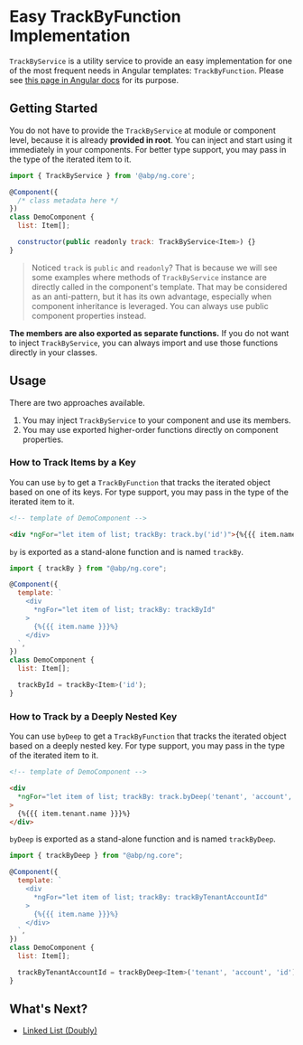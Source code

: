 # Easy TrackByFunction Implementation

`TrackByService` is a utility service to provide an easy implementation for one of the most frequent needs in Angular templates: `TrackByFunction`. Please see [this page in Angular docs](https://angular.io/guide/template-syntax#ngfor-with-trackby) for its purpose.



## Getting Started

You do not have to provide the `TrackByService` at module or component level, because it is already **provided in root**. You can inject and start using it immediately in your components. For better type support, you may pass in the type of the iterated item to it.

```js
import { TrackByService } from '@abp/ng.core';

@Component({
  /* class metadata here */
})
class DemoComponent {
  list: Item[];

  constructor(public readonly track: TrackByService<Item>) {}
}
```



> Noticed `track` is `public` and `readonly`? That is because we will see some examples where methods of `TrackByService` instance are directly called in the component's template. That may be considered as an anti-pattern, but it has its own advantage, especially when component inheritance is leveraged. You can always use public component properties instead.



**The members are also exported as separate functions.** If you do not want to inject `TrackByService`, you can always import and use those functions directly in your classes.



## Usage

There are two approaches available.

1. You may inject `TrackByService` to your component and use its members.
2. You may use exported higher-order functions directly on component properties.



### How to Track Items by a Key

You can use `by` to get a `TrackByFunction` that tracks the iterated object based on one of its keys. For type support, you may pass in the type of the iterated item to it.

```html
<!-- template of DemoComponent -->

<div *ngFor="let item of list; trackBy: track.by('id')">{%{{{ item.name }}}%}</div>
```



`by` is exported as a stand-alone function and is named `trackBy`.

```js
import { trackBy } from "@abp/ng.core";

@Component({
  template: `
    <div
      *ngFor="let item of list; trackBy: trackById"
    >
      {%{{{ item.name }}}%}
    </div>
  `,
})
class DemoComponent {
  list: Item[];

  trackById = trackBy<Item>('id');
}
```



### How to Track by a Deeply Nested Key

You can use `byDeep` to get a `TrackByFunction` that tracks the iterated object based on a deeply nested key. For type support, you may pass in the type of the iterated item to it.

```html
<!-- template of DemoComponent -->

<div
  *ngFor="let item of list; trackBy: track.byDeep('tenant', 'account', 'id')"
>
  {%{{{ item.tenant.name }}}%}
</div>
```



`byDeep` is exported as a stand-alone function and is named `trackByDeep`.

```js
import { trackByDeep } from "@abp/ng.core";

@Component({
  template: `
    <div
      *ngFor="let item of list; trackBy: trackByTenantAccountId"
    >
      {%{{{ item.name }}}%}
    </div>
  `,
})
class DemoComponent {
  list: Item[];

  trackByTenantAccountId = trackByDeep<Item>('tenant', 'account', 'id');
}
```

## What's Next?

* [Linked List (Doubly)](./Linked-List.md)